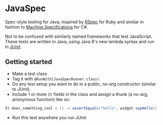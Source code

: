 # JavaSpec

Spec-style testing for Java, inspired by [RSpec](http://rspec.info) for Ruby and similar in fashion to
[Machine.Specifications](https://github.com/machine/machine.specifications) for C#.

Not to be confused with similarly named frameworks that test JavaScript.  These tests are written in Java, using Java
8's new lambda syntax and run in [JUnit](http://junit.org).

## Getting started

- Make a test class
- Tag it with `@RunWith(JavaSpecRunner.class)`.
- Do any test setup you want to do in a public, no-arg constructor (similar to JUnit).
- Include 1 or more `It` fields in the class and assign a thunk (a no-arg, anonymous function) like so:

```java
It does_something_cool = () -> assertEquals("hello", widget.sayHello());
```

- Run this test anywhere you run JUnit.
